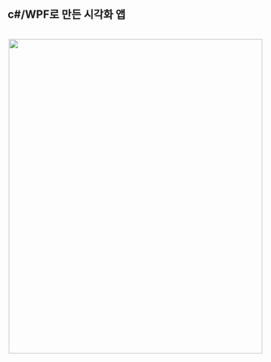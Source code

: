 <h2>c#/WPF로 만든 시각화 앱</h2>
<br/>
<div align=center> 
  <img src="https://user-images.githubusercontent.com/39451858/206253638-5bca0777-6f08-4636-aeb6-0ad5d65c200b.pn"  width="500" height="620"/>
</div>
